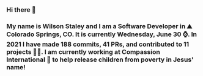### Hi there 👋

### My name is Wilson Staley and I am a Software Developer in ⛰ Colorado Springs, CO.  It is currently Wednesday, June 30 ⌚. In 2021 I have made 188 commits, 41 PRs, and contributed to 11 projects 👨‍💻. I am currently working at Compassion International 🏢 to help release children from poverty in Jesus' name!
